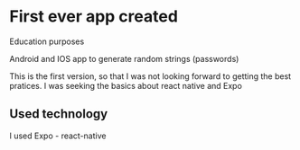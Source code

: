 # First ever app created

Education purposes

Android and IOS app to generate random strings (passwords)

This is the first version, so that I was not looking forward to getting the best pratices. I was seeking the basics about react native and Expo

## Used technology

I used Expo - react-native
